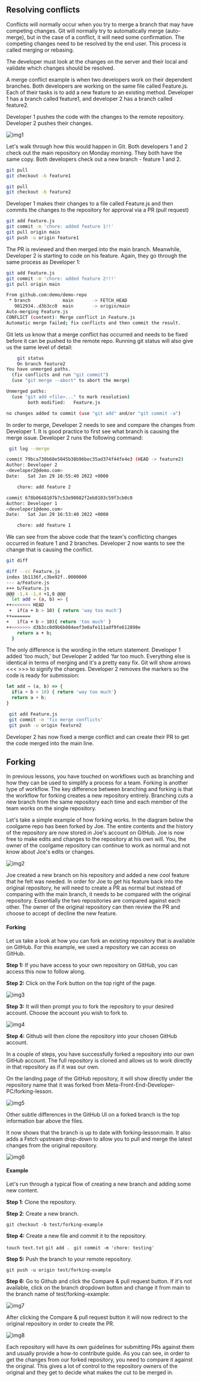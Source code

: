 ## Resolving conflicts

Conflicts will normally occur when you try to merge a branch that may have competing changes. Git will normally try to automatically merge (auto-merge), but in the case of a conflict, it will need some confirmation. The competing changes need to be resolved by the end user. This process is called merging or rebasing. 

The developer must look at the changes on the server and their local and validate which changes should be resolved.

A merge conflict example is when two developers work on their dependent branches. Both developers are working on the same file called Feature.js. Each of their tasks is to add a new feature to an existing method. Developer 1 has a branch called feature1, and developer 2 has a branch called feature2. 

Developer 1 pushes the code with the changes to the remote repository. Developer 2 pushes their changes.

![img1](./images/img1.png)


Let's walk through how this would happen in Git. Both developers 1 and 2 check out the main repository on Monday morning. They both have the same copy. Both developers check out a new branch - feature 1 and 2.

```bash
git pull
git checkout -b feature1
```
```bash
git pull
git checkout -b feature2
```
Developer 1 makes their changes to a file called Feature.js and then commits the changes to the repository for approval via a PR (pull request)
```bash
git add Feature.js
git commit -m 'chore: added feature 1!!'
git pull origin main
git push -u origin feature1
```
The PR is reviewed and then merged into the main branch. Meanwhile, Developer 2 is starting to code on his feature. Again, they go through the same process as Developer 1:
```bash
git add Feature.js
git commit -m 'chore: added feature 2!!!'
git pull origin main

From github.com:demo/demo-repo
 * branch            main       -> FETCH_HEAD
   9012934..d3b3cc0  main       -> origin/main
Auto-merging Feature.js
CONFLICT (content): Merge conflict in Feature.js
Automatic merge failed; fix conflicts and then commit the result.
```
Git lets us know that a merge conflict has occurred and needs to be fixed before it can be pushed to the remote repo. Running git status will also give us the same level of detail:
```bash
    git status
    On branch feature2
You have unmerged paths.
  (fix conflicts and run "git commit")
  (use "git merge --abort" to abort the merge)

Unmerged paths:
  (use "git add <file>..." to mark resolution)
        both modified:   Feature.js

no changes added to commit (use "git add" and/or "git commit -a")
```
In order to merge, Developer 2 needs to see and compare the changes from Developer 1. It is good practice to first see what branch is causing the merge issue. Developer 2 runs the following command:
```bash
 git log --merge

commit 79bca730b68e5045b38b96bec35ad374f44fe4e3 (HEAD -> feature2)
Author: Developer 2 
<developer2@demo.com>
Date:   Sat Jan 29 16:55:40 2022 +0000

    chore: add feature 2

commit 678b0648107b7c53e90682f2eb8103c59f3cb0c0
Author: Developer 1 
<developer1@demo.com>
Date:   Sat Jan 29 16:53:40 2022 +0000

    chore: add feature 1
```
We can see from the above code that the team's conflicting changes occurred in feature 1 and 2 branches. Developer 2 now wants to see the change that is causing the conflict.
```bash
git diff

diff --cc Feature.js
index 1b1136f,c3be92f..0000000
--- a/Feature.js
+++ b/Feature.js
@@@ -1,4 -1,4 +1,8 @@@
  let add = (a, b) => {
++<<<<<<< HEAD
 +  if(a + b > 10) { return 'way too much'}
++=======
+   if(a + b > 10){ return 'too much' }
++>>>>>>> d3b3cc0d9b6b084eef3e0afe111adf9fe612898e
    return a + b;
  }
```
The only difference is the wording in the return statement. Developer 1 added 'too much,' but Developer 2 added 'far too much. Everything else is identical in terms of merging and it's a pretty easy fix. Git will show arrows <<< >>> to signify the changes. Developer 2 removes the markers so the code is ready for submission:

```js
let add = (a, b) => {
  if(a + b > 10) { return 'way too much'}
  return a + b;
}
```
```bash
 git add Feature.js
 git commit -m 'fix merge conflicts'
 git push -u origin feature2
```
Developer 2 has now fixed a merge conflict and can create their PR to get the code merged into the main line.

## Forking

In previous lessons, you have touched on workflows such as branching and how they can be used to simplify a process for a team. Forking is another type of workflow. The key difference between branching and forking is that the workflow for forking creates a new repository entirely. Branching cuts a new branch from the same repository each time and each member of the team works on the single repository.

Let's take a simple example of how forking works. In the diagram below the coolgame repo has been forked by Joe. The entire contents and the history of the repository are now stored in Joe's account on GitHub. Joe is now free to make edits and changes to the repository at his own will. You, the owner of the coolgame repository can continue to work as normal and not know about Joe's edits or changes.

![img2](./images/img2.svg)

Joe created a new branch on his repository and added a new cool feature that he felt was needed. In order for Joe to get his feature back into the original repository, he will need to create a PR as normal but instead of comparing with the main branch, it needs to be compared with the original repository. Essentially the two repositories are compared against each other. The owner of the original repository can then review the PR and choose to accept of decline the new feature.

#### Forking
Let us take a look at how you can fork an existing repository that is available on GitHub. For this example, we used a repository we can access on GitHub.

**Step 1:** If you have access to your own repository on GitHub, you can access this now to follow along.

**Step 2:** Click on the Fork button on the top right of the page.


![img3](./images/img3.png)

**Step 3:** It will then prompt you to fork the repository to your desired account. Choose the account you wish to fork to.

![img4](./images/img4.png)


**Step 4:** Github will then clone the repository into your chosen GitHub account.

In a couple of steps, you have successfully forked a repository into our own GitHub account. The full repository is cloned and allows us to work directly in that repository as if it was our own.

On the landing page of the GitHub repository, it will show directly under the repository name that it was forked from Meta-Front-End-Developer-PC/forking-lesson.

![img5](./images/img5.png)

Other subtle differences in the GitHub UI on a forked branch is the top information bar above the files.

It now shows that the branch is up to date with forking-lesson:main. It also adds a Fetch upstream drop-down to allow you to pull and merge the latest changes from the original repository.

![img6](./images/img6.png)

#### Example
Let's run through a typical flow of creating a new branch and adding some new content.

**Step 1**: Clone the repository.

**Step 2**: Create a new branch.

`git checkout -b test/forking-example`

**Step 4:** Create a new file and commit it to the repository.

`touch text.txt`
`git add . `
`git commit -m 'chore: testing'` 

**Step 5:** Push the branch to your remote repository.

`git push -u origin test/forking-example` 

**Step 6:** Go to Github and click the Compare & pull request button. If it's not available, click on the branch dropdown button and change it from main to the branch name of test/forking-example:

![img7](./images/img7.png)

After clicking the Compare & pull request button it will now redirect to the original repository in order to create the PR.

![img8](./images/img8.png)

Each repository will have its own guidelines for submitting PRs against them and usually provide a how-to contribute guide. As you can see, in order to get the changes from our forked repository, you need to compare it against the original. This gives a lot of control to the repository owners of the original and they get to decide what makes the cut to be merged in.